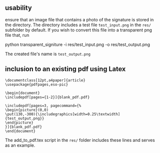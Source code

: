 ## usability

ensure that an image file that contains a photo of the signature is stored in the directory. The directory includes a test file `test_input.png` in the `res/` subfolder by default. If you wish to convert this file into a transparent png file that, run

  python transparent_signiture -i res/test_input.png -o res/test_output.png
    
The created file's name is `test_output.png`


## inclusion to an existing pdf using Latex


    \documentclass[12pt,a4paper]{article}
    \usepackage{pdfpages,eso-pic}

    \begin{document}
    \includepdf[pages={1-2}]{blank_pdf.pdf}

    \includepdf[pages=3, pagecommand={%
    \begin{picture}(0,0)
    \put(130,-300){\includegraphics[width=0.25\textwidth]{test_output.png}}
    \end{picture}
    }]{blank_pdf.pdf}
    \end{document}
    
The add_to_pdf.tex script in the `res/` folder includes these lines and serves as an example.